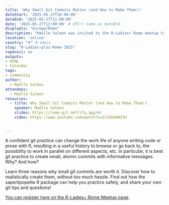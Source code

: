```yaml
---
title: 'Why Small Git Commits Matter (and How to Make Them!)'
dateStart: '2025-05-27T10:00:00'
dateEnd: '2025-05-27T11:00:00'
date: '2025-05-27T11:00:00' # UTC!! same as dateEnd
displaytz: "Europe/Rome"
description: "Maëlle Salmon was invited to the R-Ladies+ Rome meetup to give a talk on how to have a useful git history."
location: 'online'
country: "🌐" # emoji
slug: "R-Ladies-plus-Rome-2025"
ropensci: no
outputs: 
- HTML
- Calendar 
tags: 
- community
author:
  - Maëlle Salmon
attendees:
  - Maëlle Salmon
resources:
  - title: Why Small Git Commits Matter (and How to Make Them!)
    speaker: Maëlle Salmon
    slides: https://rome-git.netlify.app/#/
    video: https://www.youtube.com/watch?v=5lCUUk0HZ3U


---
```


A confident git practice can change the work life of anyone writing code or prose with R, resulting in a useful history to browse or go back to, the possibility to work in parallel on different aspects, etc. In particular, it is best git practice to create small, atomic commits with informative messages. Why? And how?

Learn three reasons why small git commits are worth it. Discover how to realistically create them, without too much hassle. Find out how the saperlipopette R package can help you practice safely, and share your own git tips and questions!

[You can register here on the R-Ladies+ Rome Meetup page](https://www.meetup.com/rladies-rome/events/307952060/).